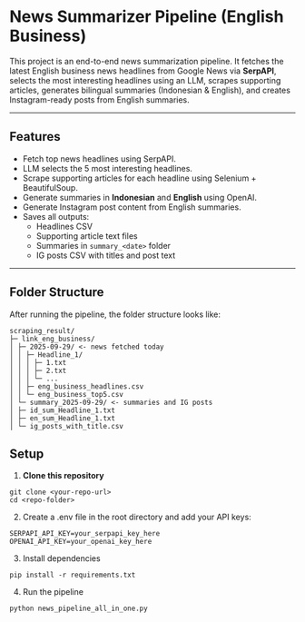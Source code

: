 # News Summarizer Pipeline (English Business)

This project is an end-to-end news summarization pipeline. It fetches the latest English business news headlines from Google News via **SerpAPI**, selects the most interesting headlines using an LLM, scrapes supporting articles, generates bilingual summaries (Indonesian & English), and creates Instagram-ready posts from English summaries.

---

## Features

- Fetch top news headlines using SerpAPI.
- LLM selects the 5 most interesting headlines.
- Scrape supporting articles for each headline using Selenium + BeautifulSoup.
- Generate summaries in **Indonesian** and **English** using OpenAI.
- Generate Instagram post content from English summaries.
- Saves all outputs:
  - Headlines CSV
  - Supporting article text files
  - Summaries in `summary_<date>` folder
  - IG posts CSV with titles and post text

---

## Folder Structure

After running the pipeline, the folder structure looks like:
```
scraping_result/
├─ link_eng_business/
│ ├─ 2025-09-29/ <- news fetched today
│ │ ├─ Headline_1/
│ │ │ ├─ 1.txt
│ │ │ ├─ 2.txt
│ │ │ └─ ...
│ │ ├─ eng_business_headlines.csv
│ │ └─ eng_business_top5.csv
│ └─ summary_2025-09-29/ <- summaries and IG posts
│ ├─ id_sum_Headline_1.txt
│ ├─ en_sum_Headline_1.txt
│ └─ ig_posts_with_title.csv
```

## Setup

1. **Clone this repository**

```
git clone <your-repo-url>
cd <repo-folder>
```

2. Create a .env file in the root directory and add your API keys:

```
SERPAPI_API_KEY=your_serpapi_key_here
OPENAI_API_KEY=your_openai_key_here
```

3. Install dependencies
```
pip install -r requirements.txt
```
4. Run the pipeline
```
python news_pipeline_all_in_one.py
```
